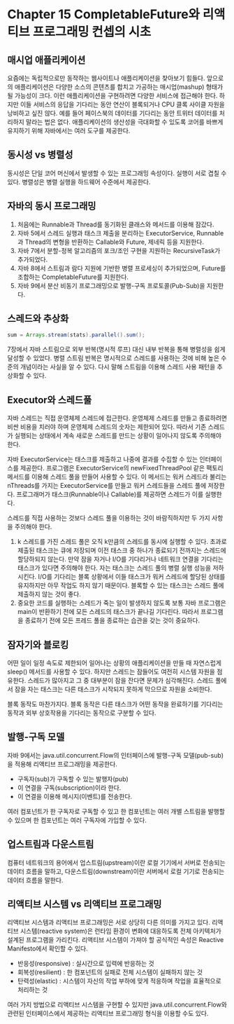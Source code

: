 # Chapter 15 CompletableFuture와 리액티브 프로그래밍 컨셉의 시초

## 매시업 애플리케이션
요즘에는 독립적으로만 동작하는 웹사이트나 애플리케이션을 찾아보기 힘들다. 앞으로의 애플리케이션은 다양한 소스의 콘텐츠를 합치고 가공하는 매시업(mashup) 형태가 될 가능성이 크다. 이런 애플리케이션을 구현하려면 다양한 서비스에 접근해야 한다. 하지만 이들 서비스의 응답을 기다리는 동안 연산이 블록되거나 CPU 클록 사이클 자원을 낭비하고 싶진 않다. 예를 들어 페이스북의 데이터를 기다리는 동안 트위터 데이터를 처리하지 말라는 법은 없다. 애플리케이션의 생산성을 극대화할 수 있도록 코어를 바쁘게 유지하기 위해 자바에서는 여러 도구를 제공한다. 

## 동시성 vs 병렬성
동시성은 단일 코어 머신에서 발생할 수 있는 프로그래밍 속성이다. 실행이 서로 겹칠 수 있다.
병렬성은 병렬 실행을 하드웨어 수준에서 제공한다.

## 자바의 동시 프로그래밍
1. 처음에는 Runnable과 Thread를 동기화된 클래스와 메서드를 이용해 잠갔다.
2. 자바 5에서 스레드 실행과 태스크 제출을 분리하는 ExecutorService, Runnable과 Thread의 변형을 반환하는 Callable<T>와 Future<T>, 제네릭 등을 지원한다.
3. 자바 7에서 분할-정복 알고리즘의 포크/조인 구현을 지원하는 RecursiveTask가 추가되었다.
4. 자바 8에서 스트림과 람다 지원에 기반한 병렬 프로세싱이 추가되었으며, Future를 조합하는 CompletableFuture를 지원한다.
5. 자바 9에서 분산 비동기 프로그래밍으로 발행-구독 프로토콜(Pub-Sub)을 지원한다.

## 스레드와 추상화
```java
sum = Arrays.stream(stats).parallel().sum();
```
7장에서 자바 스트림으로 외부 반복(명시적 루프) 대신 내부 반복을 통해 병렬성을 쉽게 달성할 수 있었다. 병렬 스트림 반복은 명시적으로 스레드를 사용하는 것에 비해 높은 수준의 개념이라는 사실을 알 수 있다. 다시 말해 스트림을 이용해 스레드 사용 패턴을 추상화할 수 있다.

## Executor와 스레드풀
자바 스레드는 직접 운영체제 스레드에 접근한다. 운영체제 스레드를 만들고 종료하려면 비싼 비용을 치러야 하며 운영체제 스레드의 숫자는 제한되어 있다. 따라서 기존 스레드가 실행되는 상태에서 계속 새로운 스레드를 만드는 상황이 일어나지 않도록 주의해야 한다.  

자바 ExecutorService는 태스크를 제출하고 나중에 결과를 수집할 수 있는 인터페이스를 제공한다. 프로그램은 ExecutorService의 newFixedThreadPool 같은 팩토리 메서드를 이용해 스레드 풀을 만들어 사용할 수 있다. 이 메서드는 워커 스레드라 불리는 nThreads를 가지는 ExecutorService를 만들고 워커 스레드들을 스레드 풀에 저장한다. 프로그래머가 태스크(Runnable이나 Callable)를 제공하면 스레드가 이를 실행한다.  

스레드를 직접 사용하는 것보다 스레드 풀을 이용하는 것이 바람직하지만 두 가지 사항을 주의해야 한다.
1. k 스레드를 가진 스레드 풀은 오직 k만큼의 스레드를 동시에 실행할 수 있다. 초과로 제출된 태스크는 큐에 저장되며 이전 태스크 중 하나가 종료되기 전까지는 스레드에 할당하되지 않는다. 만약 잠을 자거나 I/O를 기다리거나 네트워크 연결을 기다리는 태스크가 있다면 주의해야 한다. 자는 태스크는 스레드 풀의 병렬 실행 성능을 저하시킨다. I/O를 기다리는 블록 상황에서 이들 태스크가 워커 스레드에 할당된 상태를 유지하지만 아무 작업도 하지 않기 때문이다. 블록할 수 있는 태스크는 스레드 풀에 제출하지 않는 것이 좋다.
2. 중요한 코드를 실행하는 스레드가 죽는 일이 발생하지 않도록 보통 자바 프로그램은 main이 반환하기 전에 모든 스레드의 태스크가 끝나길 기다린다. 따라서 프로그램을 종료하기 전에 모든 프레드 풀을 종료하는 습관을 갖는 것이 중요하다. 

## 잠자기와 블로킹
어떤 일이 일정 속도로 제한되어 일어나는 상황의 애플리케이션을 만들 때 자연스럽게 sleep() 메서드를 사용할 수 있다. 하지만 스레드는 잠들어도 여전히 시스템 자원을 점유한다. 스레드가 많아지고 그 중 대부분이 잠을 잔다면 문제가 심각해진다. 스레드 풀에서 잠을 자는 태스크는 다른 태스크가 시작되지 못하게 막으므로 자원을 소비한다.  

블록 동작도 마찬가지다. 블록 동작은 다른 태스크가 어떤 동작을 완료하기를 기다리는 동작과 외부 상호작용을 기다리는 동작으로 구분할 수 있다.  

## 발행-구독 모델
자바 9에서는 java.util.concurrent.Flow의 인터페이스에 발행-구독 모델(pub-sub)을 적용해 리액티브 프로그래밍을 제공한다.
- 구독자(sub)가 구독할 수 있는 발행자(pub)
- 이 연결을 구독(subscription)이라 한다.
- 이 연결을 이용해 메시지(이벤트)를 전송한다.

여러 컴포넌트가 한 구독자로 구독할 수 있고 한 컴포넌트는 여러 개별 스트림을 발행할 수 있으며 한 컴포넌트는 여러 구독자에 가입할 수 있다.

## 업스트림과 다운스트림
컴퓨터 네트워크의 용어에서 업스트림(upstream)이란 로컬 기기에서 서버로 전송되는 데이터 흐름을 말하고, 다운스트림(downstream)이란 서버에서 로컬 기기로 전송되는 데이터 흐름을 말한다. 

## 리액티브 시스템 vs 리액티브 프로그래밍
리액티브 시스템과 리액티브 프로그래밍은 서로 상당히 다른 의미를 가지고 있다. 리액티브 시스템(reactive system)은 런타임 환경이 변화에 대응하도록 전체 아키텍처가 설계된 프로그램을 가리킨다. 리액티브 시스템이 가져야 할 공식적인 속성은 Reactive Manifesto에서 확인할 수 있다.

- 반응성(responsive) : 실시간으로 입력에 반응하는 것
- 회복성(resilient) : 한 컴포넌트의 실패로 전체 시스템이 실패하지 않는 것
- 탄력성(elastic) : 시스템이 자신의 작업 부하에 맞게 적응하며 작업을 효율적으로 처리하는 것

여러 가지 방법으로 리액티브 시스템을 구현할 수 있지만 java.util.concurrent.Flow와 관련된 인터페이스에서 제공하는 리액티브 프로그래밍 형식을 이용할 수도 있다. 